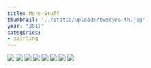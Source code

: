 ```yaml
---
title: More Stuff
thumbnail: '../static/uploads/twoeyes-th.jpg'
year: "2017"
categories:
- painting
---
```



![](https://res.cloudinary.com/df2ebjhsp/image/upload/c_scale,w_800,dpr_auto,f_auto,q_auto:low/v1579074360/30.jpg)
![](https://res.cloudinary.com/df2ebjhsp/image/upload/c_scale,w_800,dpr_auto,f_auto,q_auto:low/v1579074360/31.jpg)
![](https://res.cloudinary.com/df2ebjhsp/image/upload/c_scale,w_800,dpr_auto,f_auto,q_auto:low/v1579074360/32.jpg)
![](https://res.cloudinary.com/df2ebjhsp/image/upload/c_scale,w_800,dpr_auto,f_auto,q_auto:low/v1579074360/33.jpg)
![](https://res.cloudinary.com/df2ebjhsp/image/upload/c_scale,w_800,dpr_auto,f_auto,q_auto:low/v1579074360/34.jpg)
![](https://res.cloudinary.com/df2ebjhsp/image/upload/c_scale,w_800,dpr_auto,f_auto,q_auto:low/v1579074360/35.jpg)
![](https://res.cloudinary.com/df2ebjhsp/image/upload/c_scale,w_800,dpr_auto,f_auto,q_auto:low/v1579074360/36.jpg)
![](https://res.cloudinary.com/df2ebjhsp/image/upload/c_scale,w_800,dpr_auto,f_auto,q_auto:low/v1579074360/37.jpg)
